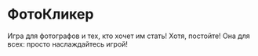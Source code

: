 # ФотоКликер

Игра для фотографов и тех, кто хочет им стать! Хотя, постойте! Она для всех: просто наслаждайтесь игрой!
